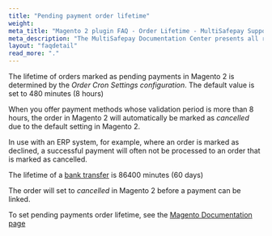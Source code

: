 ```yaml
---
title: "Pending payment order lifetime"
weight:
meta_title: "Magento 2 plugin FAQ - Order Lifetime - MultiSafepay Support"
meta_description: "The MultiSafepay Documentation Center presents all relevant information about our Plugins and API. You can also find support pages for Payment Methods, Tools and General Questions as well as the contact details of our Support and Integration Teams."
layout: "faqdetail"
read_more: "."
---
```


The lifetime of orders marked as pending payments in Magento 2 is determined by the _Order Cron Settings configuration_. The default value is set to 480 minutes (8 hours)

When you offer payment methods whose validation period is more than 8 hours, the order in Magento 2 will automatically be marked as _cancelled_ due to the default setting in Magento 2.

In use with an ERP system, for example, where an order is marked as declined, a successful payment will often not be processed to an order that is marked as cancelled.

The lifetime of a [bank transfer](/payment-methods/bank-transfer/how-does-bank-transfer-work) is 86400 minutes (60 days)

The order will set to _cancelled_ in Magento 2 before a payment can be linked.

To set pending payments order lifetime, see the [Magento Documentation page](https://docs.magento.com/m2/ee/user_guide/sales/order-pending-payment-lifetime.html)
